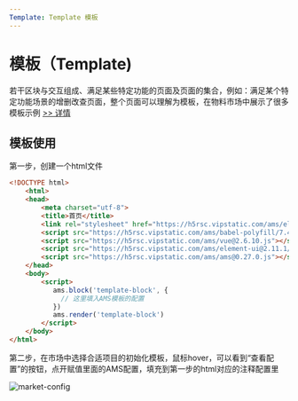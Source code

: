 ```yaml
---
Template: Template 模板
---
```

# 模板（Template)

若干区块与交互组成、满足某些特定功能的页面及页面的集合，例如：满足某个特定功能场景的增删改查页面，整个页面可以理解为模板，在物料市场中展示了很多模板示例 [>> 详情](/market/)

## 模板使用

第一步，创建一个html文件

```html
<!DOCTYPE html>
    <html>
    <head>
        <meta charset="utf-8">
        <title>首页</title>
        <link rel="stylesheet" href="https://h5rsc.vipstatic.com/ams/element-ui@2.11.1/theme-chalk/index.css" />
        <script src="https://h5rsc.vipstatic.com/ams/babel-polyfill/7.4.0/polyfill.min.js"></script>
        <script src="https://h5rsc.vipstatic.com/ams/vue@2.6.10.js"></script>
        <script src="https://h5rsc.vipstatic.com/ams/element-ui@2.11.1/index.js"></script>
        <script src="https://h5rsc.vipstatic.com/ams/ams@0.27.0.js"></script>
    </head>
    <body>
        <script>
           ams.block('template-block', {
             // 这里填入AMS模板的配置
           })
           ams.render('template-block')
        </script>
    </body>
</html>
```

第二步，在市场中选择合适项目的初始化模板，鼠标hover，可以看到“查看配置”的按钮，点开赋值里面的AMS配置，填充到第一步的html对应的注释配置里

![market-config](../assets/market-config.png)
